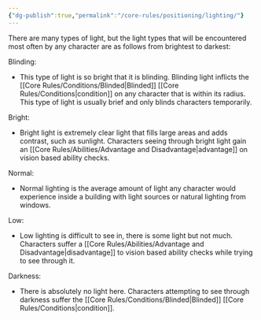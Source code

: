 ```yaml
---
{"dg-publish":true,"permalink":"/core-rules/positioning/lighting/"}
---
```


There are many types of light, but the light types that will be encountered most often by any character are as follows from brightest to darkest:

Blinding:
- This type of light is so bright that it is blinding. Blinding light inflicts the [[Core Rules/Conditions/Blinded\|Blinded]] [[Core Rules/Conditions\|condition]] on any character that is within its radius. This type of light is usually brief and only blinds characters temporarily.

Bright:
- Bright light is extremely clear light that fills large areas and adds contrast, such as sunlight. Characters seeing through bright light gain an [[Core Rules/Abilities/Advantage and Disadvantage\|advantage]] on vision based ability checks.

Normal:
- Normal lighting is the average amount of light any character would experience inside a building with light sources or natural lighting from windows.

Low:
- Low lighting is difficult to see in, there is some light but not much. Characters suffer a [[Core Rules/Abilities/Advantage and Disadvantage\|disadvantage]] to vision based ability checks while trying to see through it.

Darkness:
- There is absolutely no light here. Characters attempting to see through darkness suffer the [[Core Rules/Conditions/Blinded\|Blinded]] [[Core Rules/Conditions\|condition]].